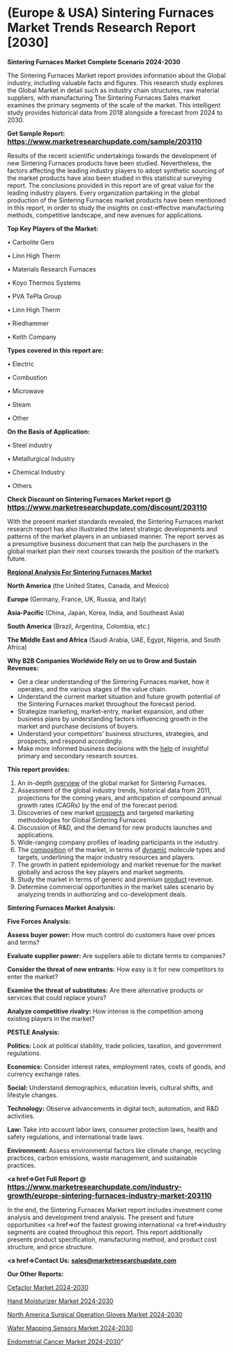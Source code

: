 # (Europe & USA) Sintering Furnaces Market Trends Research Report [2030]

<strong>Sintering Furnaces Market Complete Scenario 2024-2030</strong>

The Sintering Furnaces Market report provides information about the Global industry, including valuable facts and figures. This research study explores the Global Market in detail such as industry chain structures, raw material suppliers, with manufacturing The Sintering Furnaces Sales market examines the primary segments of the scale of the market. This intelligent study provides historical data from 2018 alongside a forecast from 2024 to 2030.

<strong>Get Sample Report: <a href=https://www.marketresearchupdate.com/sample/203110><font size=3 color=#0000ff>https://www.marketresearchupdate.com/sample/203110</font></a></strong>

Results of the recent scientific undertakings towards the development of new Sintering Furnaces products have been studied. Nevertheless, the factors affecting the leading industry players to adopt synthetic sourcing of the market products have also been studied in this statistical surveying report. The conclusions provided in this report are of great value for the leading industry players. Every organization partaking in the global production of the Sintering Furnaces market products have been mentioned in this report, in order to study the insights on cost-effective manufacturing methods, competitive landscape, and new avenues for applications.

<strong>Top Key Players of the Market:</strong>

• Carbolite Gero

• Linn High Therm

• Materials Research Furnaces

• Koyo Thermos Systems

• PVA TePla Group

• Linn High Therm

• Riedhammer

• Keith Company

<strong>Types covered in this report are: </strong>

• Electric

• Combustion

• Microwave

• Steam

• Other

<strong>On the Basis of Application:</strong>

• Steel industry

• Metallurgical Industry

• Chemical Industry

• Others

<strong>Check Discount on Sintering Furnaces Market report @ <a href=https://www.marketresearchupdate.com/discount/203110><font size=3 color=#0000ff>https://www.marketresearchupdate.com/discount/203110</font></a></strong>

With the present market standards revealed, the Sintering Furnaces market research report has also illustrated the latest strategic developments and patterns of the market players in an unbiased manner. The report serves as a presumptive business document that can help the purchasers in the global market plan their next courses towards the position of the market’s future.

<strong><u><b>Regional Analysis For Sintering Furnaces Market</b></u></strong>

<strong><b>North America</b></strong> (the United States, Canada, and Mexico)

<strong><b>Europe </b></strong>(Germany, France, UK, Russia, and Italy)

<strong><b>Asia-Pacific</b></strong> (China, Japan, Korea, India, and Southeast Asia)

<strong><b>South America</b></strong> (Brazil, Argentina, Colombia, etc.)

<strong><b>The Middle East and Africa</b></strong> (Saudi Arabia, UAE, Egypt, Nigeria, and South Africa)

<strong>Why B2B Companies Worldwide Rely on us to Grow and Sustain Revenues:</strong>
<ul>
  <li>Get a clear understanding of the Sintering Furnaces market, how it operates, and the various stages of the value chain.</li>
  <li>Understand the current market situation and future growth potential of the Sintering Furnaces market throughout the forecast period.</li>
  <li>Strategize marketing, market-entry, market expansion, and other business plans by understanding factors influencing growth in the market and purchase decisions of buyers.</li>
  <li>Understand your competitors’ business structures, strategies, and prospects, and respond accordingly.</li>
  <li>Make more informed business decisions with the <a href=ASDF991299>help</a> of insightful primary and secondary research sources.</li>
</ul>
<strong>This report provides:</strong>
<ol>
  <li>An in-depth <a href=>overview</a> of the global market for Sintering Furnaces.</li>
  <li>Assessment of the global industry trends, historical data from 2011, projections for the coming years, and anticipation of compound annual growth rates (CAGRs) by the end of the forecast period.</li>
  <li>Discoveries of new market <a href=>prospects</a> and targeted marketing methodologies for Global Sintering Furnaces</li>
  <li>Discussion of R&amp;D, and the demand for new products launches and applications.</li>
  <li>Wide-ranging company profiles of leading participants in the industry.</li>
  <li>The <a href=ASDF881288>composition</a> of the market, in terms of <a href=>dynamic</a> molecule types and targets, underlining the major industry resources and players.</li>
  <li>The growth in patient epidemiology and market revenue for the market globally and across the key players and market segments.</li>
  <li>Study the market in terms of generic and premium <a href=>product</a> revenue.</li>
  <li>Determine commercial opportunities in the market sales scenario by analyzing trends in authorizing and co-development deals.</li>
</ol>

<strong>Sintering Furnaces Market Analysis:</strong>

<strong>Five Forces Analysis:</strong>

<strong>Assess buyer power:</strong> How much control do customers have over prices and terms?

<strong>Evaluate supplier power:</strong> Are suppliers able to dictate terms to companies?

<strong>Consider the threat of new entrants:</strong> How easy is it for new competitors to enter the market?

<strong>Examine the threat of substitutes:</strong> Are there alternative products or services that could replace yours?

<strong>Analyze competitive rivalry:</strong> How intense is the competition among existing players in the market?

<strong>PESTLE Analysis:</strong>

<strong>Politics:</strong> Look at political stability, trade policies, taxation, and government regulations.

<strong>Economics:</strong> Consider interest rates, employment rates, costs of goods, and currency exchange rates.

<strong>Social:</strong> Understand demographics, education levels, cultural shifts, and lifestyle changes.

<strong>Technology:</strong> Observe advancements in digital tech, automation, and R&D activities.

<strong>Law:</strong> Take into account labor laws, consumer protection laws, health and safety regulations, and international trade laws.

<strong>Environment:</strong> Assess environmental factors like climate change, recycling practices, carbon emissions, waste management, and sustainable practices.

<strong><a href=>Get Full Report</a> @ <a href=https://www.marketresearchupdate.com/industry-growth/europe-sintering-furnaces-industry-market-203110><font size=3 color=#0000ff>https://www.marketresearchupdate.com/industry-growth/europe-sintering-furnaces-industry-market-203110</font></a></strong>

In the end, the Sintering Furnaces Market report includes investment come analysis and development trend analysis. The present and future opportunities <a href=>of</a> the fastest growing international <a href=>industry</a> segments are coated throughout this report. This report additionally presents product specification, manufacturing method, and product cost structure, and price structure.

<strong><a href=><strong>Contact Us:</strong></a></strong>
<strong>sales@marketresearchupdate.com</strong>

<strong>Our Other Reports:</strong>

<a href=https://www.linkedin.com/pulse/cefaclor-market-current-business-trends-growth>Cefaclor Market 2024-2030</a>

<a href=https://www.linkedin.com/pulse/hand-moisturizer-market-2023-remarking-enormous>Hand Moisturizer Market 2024-2030</a>

<a href=https://www.linkedin.com/pulse/north-america-surgical-operation-gloves-market-new-report>North America Surgical Operation Gloves Market 2024-2030</a>

<a href=https://www.linkedin.com/pulse/wafer-mapping-sensors-market-2023-enormous-kuaof/>Wafer Mapping Sensors Market 2024-2030</a>

<a href=https://medium.com/@rocketsharma68/endometrial-cancer-market-2023-analysis-trends-and-forecasts-to-2030-fd6788ead26b>Endometrial Cancer Market 2024-2030</a>"

